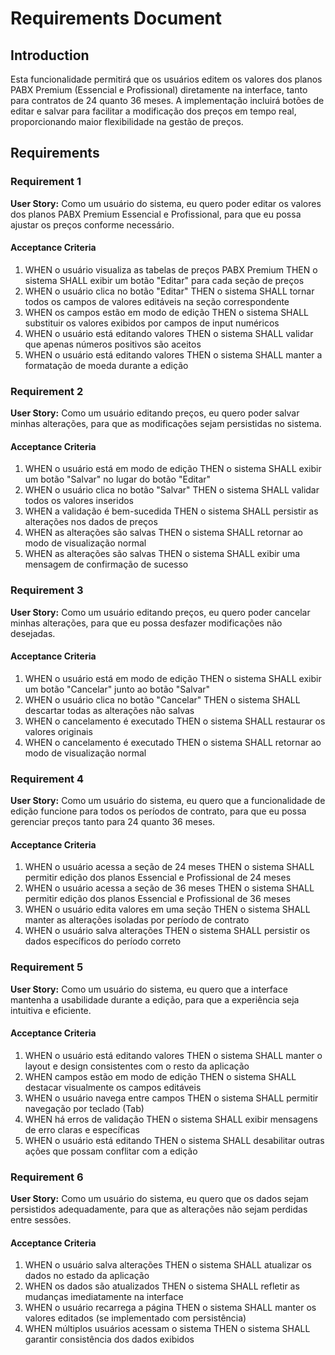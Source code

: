 # Requirements Document

## Introduction

Esta funcionalidade permitirá que os usuários editem os valores dos planos PABX Premium (Essencial e Profissional) diretamente na interface, tanto para contratos de 24 quanto 36 meses. A implementação incluirá botões de editar e salvar para facilitar a modificação dos preços em tempo real, proporcionando maior flexibilidade na gestão de preços.

## Requirements

### Requirement 1

**User Story:** Como um usuário do sistema, eu quero poder editar os valores dos planos PABX Premium Essencial e Profissional, para que eu possa ajustar os preços conforme necessário.

#### Acceptance Criteria

1. WHEN o usuário visualiza as tabelas de preços PABX Premium THEN o sistema SHALL exibir um botão "Editar" para cada seção de preços
2. WHEN o usuário clica no botão "Editar" THEN o sistema SHALL tornar todos os campos de valores editáveis na seção correspondente
3. WHEN os campos estão em modo de edição THEN o sistema SHALL substituir os valores exibidos por campos de input numéricos
4. WHEN o usuário está editando valores THEN o sistema SHALL validar que apenas números positivos são aceitos
5. WHEN o usuário está editando valores THEN o sistema SHALL manter a formatação de moeda durante a edição

### Requirement 2

**User Story:** Como um usuário editando preços, eu quero poder salvar minhas alterações, para que as modificações sejam persistidas no sistema.

#### Acceptance Criteria

1. WHEN o usuário está em modo de edição THEN o sistema SHALL exibir um botão "Salvar" no lugar do botão "Editar"
2. WHEN o usuário clica no botão "Salvar" THEN o sistema SHALL validar todos os valores inseridos
3. WHEN a validação é bem-sucedida THEN o sistema SHALL persistir as alterações nos dados de preços
4. WHEN as alterações são salvas THEN o sistema SHALL retornar ao modo de visualização normal
5. WHEN as alterações são salvas THEN o sistema SHALL exibir uma mensagem de confirmação de sucesso

### Requirement 3

**User Story:** Como um usuário editando preços, eu quero poder cancelar minhas alterações, para que eu possa desfazer modificações não desejadas.

#### Acceptance Criteria

1. WHEN o usuário está em modo de edição THEN o sistema SHALL exibir um botão "Cancelar" junto ao botão "Salvar"
2. WHEN o usuário clica no botão "Cancelar" THEN o sistema SHALL descartar todas as alterações não salvas
3. WHEN o cancelamento é executado THEN o sistema SHALL restaurar os valores originais
4. WHEN o cancelamento é executado THEN o sistema SHALL retornar ao modo de visualização normal

### Requirement 4

**User Story:** Como um usuário do sistema, eu quero que a funcionalidade de edição funcione para todos os períodos de contrato, para que eu possa gerenciar preços tanto para 24 quanto 36 meses.

#### Acceptance Criteria

1. WHEN o usuário acessa a seção de 24 meses THEN o sistema SHALL permitir edição dos planos Essencial e Profissional de 24 meses
2. WHEN o usuário acessa a seção de 36 meses THEN o sistema SHALL permitir edição dos planos Essencial e Profissional de 36 meses
3. WHEN o usuário edita valores em uma seção THEN o sistema SHALL manter as alterações isoladas por período de contrato
4. WHEN o usuário salva alterações THEN o sistema SHALL persistir os dados específicos do período correto

### Requirement 5

**User Story:** Como um usuário do sistema, eu quero que a interface mantenha a usabilidade durante a edição, para que a experiência seja intuitiva e eficiente.

#### Acceptance Criteria

1. WHEN o usuário está editando valores THEN o sistema SHALL manter o layout e design consistentes com o resto da aplicação
2. WHEN campos estão em modo de edição THEN o sistema SHALL destacar visualmente os campos editáveis
3. WHEN o usuário navega entre campos THEN o sistema SHALL permitir navegação por teclado (Tab)
4. WHEN há erros de validação THEN o sistema SHALL exibir mensagens de erro claras e específicas
5. WHEN o usuário está editando THEN o sistema SHALL desabilitar outras ações que possam conflitar com a edição

### Requirement 6

**User Story:** Como um usuário do sistema, eu quero que os dados sejam persistidos adequadamente, para que as alterações não sejam perdidas entre sessões.

#### Acceptance Criteria

1. WHEN o usuário salva alterações THEN o sistema SHALL atualizar os dados no estado da aplicação
2. WHEN os dados são atualizados THEN o sistema SHALL refletir as mudanças imediatamente na interface
3. WHEN o usuário recarrega a página THEN o sistema SHALL manter os valores editados (se implementado com persistência)
4. WHEN múltiplos usuários acessam o sistema THEN o sistema SHALL garantir consistência dos dados exibidos